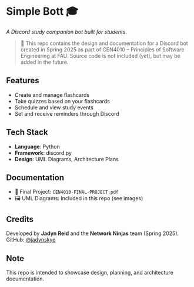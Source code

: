 # Simple Bott 🎓
*A Discord study companion bot built for students.*

> 🚨 This repo contains the design and documentation for a Discord bot created in Spring 2025 as part of CEN4010 – Principles of Software Engineering at FAU. Source code is not included (yet), but may be added in the future.

## Features
- Create and manage flashcards
- Take quizzes based on your flashcards
- Schedule and view study events
- Set and receive reminders through Discord

## Tech Stack
- **Language**: Python
- **Framework**: discord.py
- **Design**: UML Diagrams, Architecture Plans

## Documentation
- 📄 Final Project: `CEN4010-FINAL-PROJECT.pdf`
- 🖼 UML Diagrams: Included in this repo (see images)

## Credits
Developed by **Jadyn Reid** and the **Network Ninjas** team (Spring 2025).  
GitHub: [@jadynskye](https://github.com/jadynskye)

## Note
This repo is intended to showcase design, planning, and architecture documentation.

